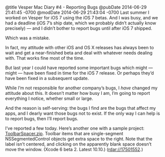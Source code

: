 @title Vesper Mac Diary #4 - Reporting Bugs
@pubDate 2014-06-29 21:41:45 -0700
@modDate 2014-06-29 21:43:04 -0700
Last summer I worked on Vesper for iOS 7 using the iOS 7 betas. And I was busy, and we had a deadline (iOS 7’s ship date, which we probably didn’t actually know precisely) — and I didn’t bother to report bugs until after iOS 7 shipped.

Which was a mistake.

In fact, my attitude with other iOS and OS X releases has always been to wait and get a near-finished beta and deal with whatever needs dealing with. That works fine most of the time.

But last year I could have reported some important bugs which might — might — have been fixed in time for the iOS 7 release. Or perhaps they’d have been fixed in a subsequent update.

While I’m not responsible for another company’s bugs, I *have* changed my attitude about this. It doesn’t matter how busy I am, I’m going to report everything I notice, whether small or large.

And the reason is self-serving: the bugs I find are the bugs that affect my apps, and I dearly want those bugs not to exist. If the only way I can help is to report bugs, then I’ll report bugs.

I’ve reported a few today. Here’s another one with a sample project: <a href="http://ranchero.com/downloads/ToolbarSpacer.zip">ToolbarSpacer.zip</a>. Toolbar items that are single-segment NSSegmentedControl objects get extra space to the right. Note that the label isn’t centered, and clicking on the apparently blank space doesn’t move the window. (Xcode 6 beta 2. Latest 10.10.) (<a href="rdar://17501552">rdar://17501552</a>.)
